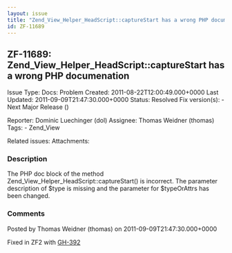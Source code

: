 ```yaml
---
layout: issue
title: "Zend_View_Helper_HeadScript::captureStart has a wrong PHP documenation"
id: ZF-11689
---
```


ZF-11689: Zend\_View\_Helper\_HeadScript::captureStart has a wrong PHP documenation
-----------------------------------------------------------------------------------

 Issue Type: Docs: Problem Created: 2011-08-22T12:00:49.000+0000 Last Updated: 2011-09-09T21:47:30.000+0000 Status: Resolved Fix version(s): - Next Major Release ()
 
 Reporter:  Dominic Luechinger (dol)  Assignee:  Thomas Weidner (thomas)  Tags: - Zend\_View
 
 Related issues: 
 Attachments: 
### Description

The PHP doc block of the method Zend\_View\_Helper\_HeadScript::captureStart() is incorrect. The parameter description of $type is missing and the parameter for $typeOrAttrs has been changed.

 

 

### Comments

Posted by Thomas Weidner (thomas) on 2011-09-09T21:47:30.000+0000

Fixed in ZF2 with [GH-392](https://github.com/zendframework/zf2/pull/392)

 

 
